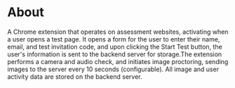 # About
A Chrome extension that operates on assessment websites, activating when a user opens a test page. It opens a form for the user to enter their name, email, and test invitation code, and upon clicking the Start Test button, the user's information is sent to the backend server for storage.The extension performs a camera and audio check,
and initiates image proctoring, sending images to the server every 10 seconds (configurable). All image and user activity data are stored on the backend server.

#
